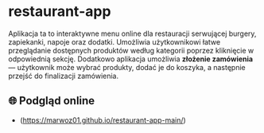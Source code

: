 # restaurant-app
Aplikacja ta to interaktywne menu online dla restauracji serwującej burgery, zapiekanki, napoje oraz dodatki. Umożliwia użytkownikowi łatwe przeglądanie dostępnych produktów według kategorii poprzez kliknięcie w odpowiednią sekcję. 
Dodatkowo aplikacja umożliwia **złożenie zamówienia** — użytkownik może wybrać produkty, dodać je do koszyka, a następnie przejść do finalizacji zamówienia.

## 🌐 Podgląd online
-  (https://marwoz01.github.io/restaurant-app-main/)
